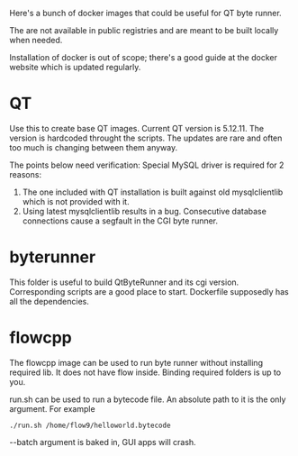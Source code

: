 Here's a bunch of docker images that could be useful for QT byte runner.

The are not available in public registries and are meant to be built locally
when needed.

Installation of docker is out of scope; there's a good guide at the docker website
which is updated regularly.

# QT

Use this to create base QT images. Current QT version is 5.12.11.
The version is hardcoded throught the scripts. The updates are rare and often
too much is changing between them anyway.

The points below need verification:
Special MySQL driver is required for 2 reasons:
1. The one included with QT installation is built against old mysqlclientlib which 
is not provided with it.
2. Using latest mysqlclientlib results in a bug. Consecutive database connections
cause a segfault in the CGI byte runner.

# byterunner

This folder is useful to build QtByteRunner and its cgi version. Corresponding
scripts are a good place to start. Dockerfile supposedly has all the
dependencies.

# flowcpp

The flowcpp image can be used to run byte runner without installing required lib.
It does not have flow inside. Binding required folders is up to you.

run.sh can be used to run a bytecode file. An absolute path to it is the only 
argument. For example

`./run.sh /home/flow9/helloworld.bytecode`

--batch argument is baked in, GUI apps will crash.

